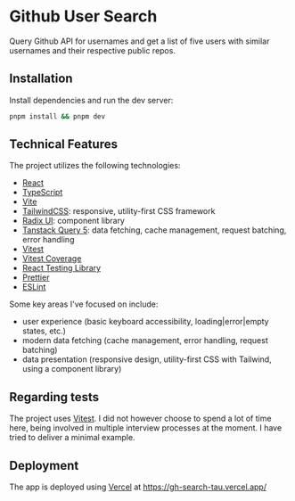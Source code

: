 # Github User Search

Query Github API for usernames and get a list of five users with similar
usernames and their respective public repos.

## Installation

Install dependencies and run the dev server:

```sh
pnpm install && pnpm dev
```

## Technical Features

The project utilizes the following technologies:

- [React](https://reactjs.org/)
- [TypeScript](https://www.typescriptlang.org/)
- [Vite](https://vitejs.dev/)
- [TailwindCSS](https://tailwindcss.com/): responsive, utility-first CSS framework
- [Radix UI](https://www.radix-ui.com/): component library
- [Tanstack Query 5](https://tanstack.com/query/latest): data fetching, cache management, request batching, error handling
- [Vitest](https://vitest.dev/)
- [Vitest Coverage](https://vitest.dev/coverage)
- [React Testing Library](https://testing-library.com/)
- [Prettier](https://prettier.io/)
- [ESLint](https://eslint.org/)

Some key areas I've focused on include:

- user experience (basic keyboard accessibility, loading|error|empty states, etc.)
- modern data fetching (cache management, error handling, request batching)
- data presentation (responsive design, utility-first CSS with Tailwind, using a component library)

## Regarding tests

The project uses [Vitest](https://vitest.dev/). I did not however choose to
spend a lot of time here, being involved in multiple interview processes at the
moment. I have tried to deliver a minimal example.

## Deployment

The app is deployed using [Vercel](https://vercel.com) at https://gh-search-tau.vercel.app/
